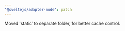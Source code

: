 ```yaml
---
'@sveltejs/adapter-node': patch
---
```


Moved 'static' to separate folder, for better cache control.
